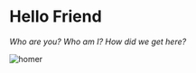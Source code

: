 # Hello Friend 

*Who are you? Who am I? How did we get here?*


![homer](https://github.com/cas1m1r/-self/blob/main/img/homer.gif?raw=true)
